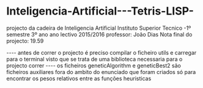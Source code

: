 # Inteligencia-Artificial---Tetris-LISP-
projecto da cadeira de Inteligencia Artificial 
Instituto Superior Tecnico -1º semestre 3º ano 
ano lectivo 2015/2016 
professor: João Dias
Nota final do projecto: 19.59

---- antes de correr o projecto é preciso compilar o ficheiro utils e carregar para o terminal visto que se trata de uma biblioteca necessaria para o projecto correr
---- os ficheiros geneticAlgorithm e geneticBest2 são ficheiros auxiliares fora do ambito do enunciado que foram criados só para encontrar os pesos relativos entre as funções heuristicas

